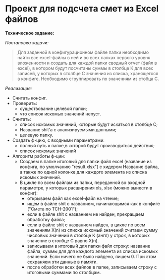 # Проект для подсчета смет из Excel файлов

**Техническое задание:**

*Постановка задачи:*
> Для заданной в конфигурационном файле папки необходимо найти все excel-файлы в ней и во всех 
папках первого уровня вложенности и создать для каждой папки сводный отчет (файл в excel), 
в котором будут посчитаны суммы в столбце K для всех записей, у которых в столбце C значения из списка, хранящегося в конфиге.
Необходимо сгруппировать по значениям из стобца C.

*Реализация:*
- Считать конфиг.
- Проверить:
  - cуществование целевой папки;
  - что список искомых значений непуст.
- Считать:
  - список искомых значений, которые будут искаться в столбце C;
  - Название shit'а с анализируемыми данными;
  - целевую папку.
- Создать ф-цию, с входными параметрами: 
  - полный путь к папке,в которой будут производиться действия;
  - список искомых значений
- Алгоритм работы ф-ции:
    - Создаем в папке итоговый для папки файл excel (название из конфига, по умолчанию "result.xlsx") с хидером
      Название файла, а также по одной колонке для каждого элемента из списка искомых значений.
    - В цикле по всем файлам из папки, переданной во входной параметре, у которых расширения xls, xlsx 
      (можно вынести в конфиг):
      - открываем файл как excel-файл на чтение;
      - ищем в файле shit с названием, начинающимся как в конфиге ("Смета по ТСН-2001");
      - если в файле shit с названием не найден, прекращаем обработку файла;
      - если в файле shit с названием найден, в цикле по всем значениям X(n) из списка искомый значений 
        считаем сумму числовых значений в столбце K (англ) у строк, в которых значение в столбце C равно X(n).
      - записываем в итоговый для папки файл строку: название файла, суммы для для каждого элемента из списка искомых значений. 
        Если ничего не было найдено, пишем 0. При этом сохраняем эти данные в памяти.
      - после обработки всех файлов в папке, записываем строку с  итоговыми суммами по столбцам.


